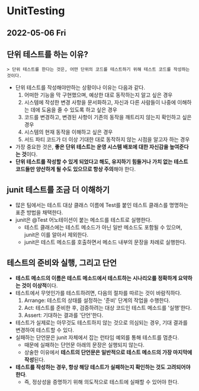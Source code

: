 # UnitTesting
## 2022-05-06 Fri

## 단위 테스트를 하는 이유?
```
> 단위 테스트를 한다는 것은, 어떤 단위의 코드를 테스트하기 위해 테스트 코드를 작성하는 것이다.
```
* 단위 테스트를 작성해야만하는 상황이나 이유는 다음과 같다.
  1. 어떠한 기능을 막 구현했으며, 예상한 대로 동작하는지 알고 싶은 경우
  2. 시스템에 작성한 변경 사항을 문서화하고, 자신과 다른 사람들이 나중에 이해하는 데에 도움을 줄 수 있도록 하고 싶은 경우
  3. 코드를 변경하고, 변경된 사항이 기존의 동작을 깨트리지 않는지 확인하고 싶은 경우
  4. 시스템의 현재 동작을 이해하고 싶은 경우
  5. 서드 파티 코드가 더 이상 기대한 대로 동작하지 않는 시점을 알고자 하는 경우
* 가장 중요한 것은, **좋은 단위 테스트는 운영 시스템 배포에 대한 자신감을 높여준다는 것**이다.
* **단위 테스트를 작성할 수 있게 되었다고 해도, 유지하기 힘들거나 가치 없는 테스트 코드들만 양산하게 될 수도 있으므로 항상 주의**해야 한다.

## junit 테스트를 조금 더 이해하기
* 많은 팀에서는 테스트 대상 클래스 이름에 Test를 붙인 테스트 클래스를 명명하는 표준 방법을 채택한다.
* junit은 @Test 어노테이션이 붙는 메소드를 테스트로 실행한다.
  * 테스트 클래스에는 테스트 메소드가 아닌 일반 메소드도 포함될 수 있으며, junit은 이를 알아서 제외한다.
  * junit은 테스트 메소드를 호출하면서 메소드 내부의 문장을 차례로 실행한다.

## 테스트의 준비와 실행, 그리고 단언
* **테스트 메소드의 이름은 테스트 메소드에서 테스트하는 시나리오를 정확하게 요약하는 것이 이상적**이다.
* 테스트에서 무엇인가를 테스트하려면, 다음의 절차를 따르는 것이 바람직하다.
  1. Arrange: 테스트의 상태를 설정하는 '준비' 단계의 작업을 수행한다.
  2. Act: 테스트를 준비한 후, 검증하려는 대상 코드인 테스트 메소드를 '실행'한다.
  3. Assert: 기대하는 결과를 '단언'한다.
* 테스트가 실제로는 아무것도 테스트하지 않는 것으로 의심되는 경우, 기대 결과를 변경하여 테스트할 수 있다.
* 실패하는 단언문은 junit 자체에서 잡는 런타임 예외를 통해 테스트를 멈춘다.
  * 때문에 실패하는 단언문 아래의 문장은 실행되지 않는다.
  * 상술한 이유에서 **테스트의 단언문은 일반적으로 테스트 메소드의 가장 마지막에 작성**된다.
* **테스트를 작성하는 경우, 항상 해당 테스트가 실패하는지 확인하는 것도 고려되어야 한다**.
  * 즉, 정상성을 증명하기 위해 의도적으로 테스트에 실패할 수 있어야 한다.